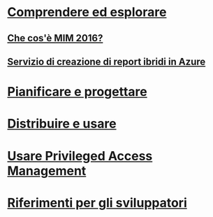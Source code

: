 # [Comprendere ed esplorare](microsoft-identity-manager-2016.md)
## [Che cos'è MIM 2016?](microsoft-identity-manager-2016.md)
## [Servizio di creazione di report ibridi in Azure](identity-manager-hybrid-reporting-azure.md)
# [Pianificare e progettare](/microsoft-identity-manager/plan-design/microsoft-identity-manager-2016-supported-platforms)
# [Distribuire e usare](/microsoft-identity-manager/deploy-use/microsoft-identity-manager-deploy)
# [Usare Privileged Access Management](/microsoft-identity-manager/pam/privileged-identity-management-for-active-directory-domain-services)
# [Riferimenti per gli sviluppatori](/microsoft-identity-manager/reference/microsoft-identity-manager-2016-developer-reference)


<!--HONumber=Jul16_HO3-->



